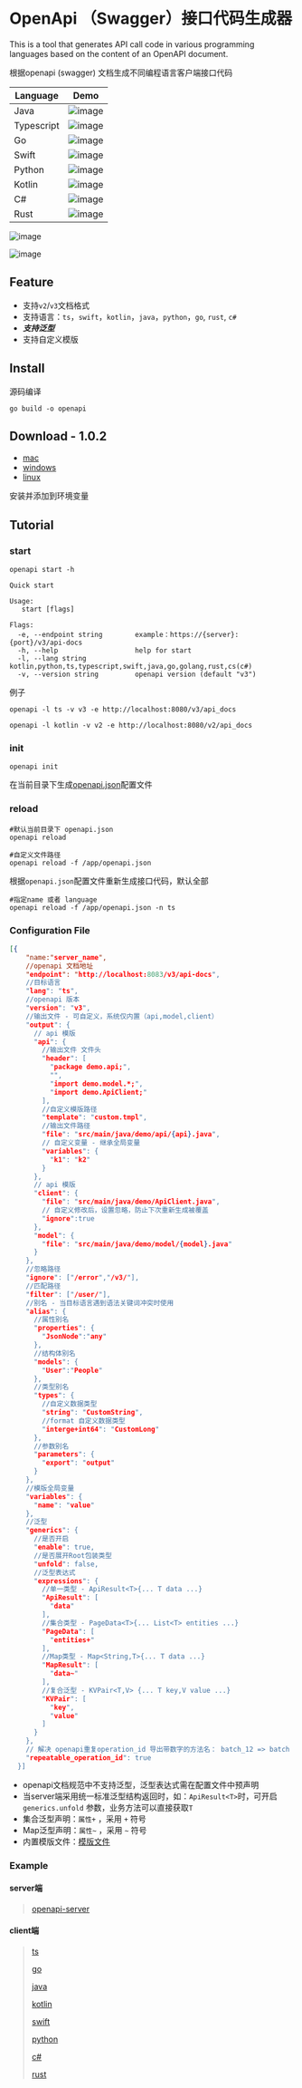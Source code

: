 # OpenApi （Swagger）接口代码生成器 

This is a tool that generates API call code in various programming languages based on the content of an OpenAPI document.

根据openapi (swagger) 文档生成不同编程语言客户端接口代码

| Language   | Demo                                                                                      |
|------------|-------------------------------------------------------------------------------------------|
| Java       | ![image](https://github.com/otk-final/openapi-codegen/blob/master/_images/api_java.jpg)   |
| Typescript | ![image](https://github.com/otk-final/openapi-codegen/blob/master/_images/api_ts.jpg)     |
| Go         | ![image](https://github.com/otk-final/openapi-codegen/blob/master/_images/api_go.jpg)     |
| Swift      | ![image](https://github.com/otk-final/openapi-codegen/blob/master/_images/api_swift.jpg)  |
| Python     | ![image](https://github.com/otk-final/openapi-codegen/blob/master/_images/api_python.jpg) |
| Kotlin     | ![image](https://github.com/otk-final/openapi-codegen/blob/master/_images/api_kotlin.jpg) |
| C#         | ![image](https://github.com/otk-final/openapi-codegen/blob/master/_images/api_cs.jpg)     |
| Rust       | ![image](https://github.com/otk-final/openapi-codegen/blob/master/_images/api_rust.jpg)   |

![image](https://github.com/otk-final/openapi-codegen/blob/master/_images/home_api.png)

![image](https://github.com/otk-final/openapi-codegen/blob/master/_images/home_struct.png)

## Feature

- 支持`v2`/`v3`文档格式
- 支持语言：`ts`，`swift`，`kotlin`，`java`，`python`，`go`, `rust`, `c#`
- ***支持泛型***
- 支持自定义模版

## Install 

源码编译

```
go build -o openapi
```

## Download - 1.0.2

- [mac](https://github.com/otk-final/openapi-codegen/releases/download/v1.0.2/openapi_darwin.zip)
- [windows](https://github.com/otk-final/openapi-codegen/releases/download/v1.0.2/openapi_windows.zip)
- [linux](https://github.com/otk-final/openapi-codegen/releases/download/v1.0.2/openapi_linux.zip)

安装并添加到环境变量

## Tutorial

### start

```shell
openapi start -h

Quick start

Usage:
   start [flags]

Flags:
  -e, --endpoint string        example：https://{server}:{port}/v3/api-docs
  -h, --help                   help for start
  -l, --lang string            kotlin,python,ts,typescript,swift,java,go,golang,rust,cs(c#)
  -v, --version string         openapi version (default "v3")

```

例子

```shell
openapi -l ts -v v3 -e http://localhost:8080/v3/api_docs
```

```
openapi -l kotlin -v v2 -e http://localhost:8080/v2/api_docs
```



### init

```shell
openapi init
```

在当前目录下生成[openapi.json](https://github.com/otk-final/openapi-codegen/openapi.json)配置文件


### reload

```shell
#默认当前目录下 openapi.json
openapi reload

#自定义文件路径
openapi reload -f /app/openapi.json
```

根据`openapi.json`配置文件重新生成接口代码，默认全部

```shell
#指定name 或者 language
openapi reload -f /app/openapi.json -n ts
```



### Configuration File

```json
[{
    "name:"server_name",
    //openapi 文档地址
    "endpoint": "http://localhost:8083/v3/api-docs",
    //目标语言
    "lang": "ts",
    //openapi 版本
    "version": "v3",
    //输出文件 - 可自定义，系统仅内置（api,model,client）
    "output": {
      // api 模版
      "api": {
        //输出文件 文件头
        "header": [
          "package demo.api;",
          "",
          "import demo.model.*;",
          "import demo.ApiClient;"
        ],
        //自定义模版路径
        "template": "custom.tmpl",
        //输出文件路径
        "file": "src/main/java/demo/api/{api}.java",
        // 自定义变量 - 继承全局变量
        "variables": {
          "k1": "k2"
        }
      },
      // api 模版
      "client": {
        "file": "src/main/java/demo/ApiClient.java",
        // 自定义修改后，设置忽略，防止下次重新生成被覆盖
        "ignore":true
      },
      "model": {
        "file": "src/main/java/demo/model/{model}.java"
      }
    },
    //忽略路径
    "ignore": ["/error","/v3/"],
    //匹配路径
    "filter": ["/user/"],
    //别名 - 当目标语言遇到语法关键词冲突时使用
    "alias": {
      //属性别名
      "properties": {
        "JsonNode":"any"
      },
      //结构体别名
      "models": {
        "User":"People"
      },
      //类型别名
      "types": {
        //自定义数据类型
        "string": "CustomString",
        //format 自定义数据类型
       	"interge+int64": "CustomLong" 
      },
      //参数别名
      "parameters": {
        "export": "output"
      }
    },
    //模版全局变量
    "variables": {
      "name": "value"
    },
    //泛型
    "generics": {
      //是否开启
      "enable": true,
      //是否展开Root包装类型
      "unfold": false,
      //泛型表达式
      "expressions": {
        //单一类型 - ApiResult<T>{... T data ...}
        "ApiResult": [
          "data"
        ],
        //集合类型 - PageData<T>{... List<T> entities ...}
        "PageData": [
          "entities+"
        ],
        //Map类型 - Map<String,T>{... T data ...}
        "MapResult": [
          "data~"
        ],
        //复合泛型 - KVPair<T,V> {... T key,V value ...}
        "KVPair": [
          "key",
          "value"
        ]
      }
    },
    // 解决 openapi重复operation_id 导出带数字的方法名： batch_12 => batch
    "repeatable_operation_id": true
  }]
```

- openapi文档规范中不支持泛型，泛型表达式需在配置文件中预声明
- 当server端采用统一标准泛型结构返回时，如：`ApiResult<T>`时，可开启`generics.unfold`  参数，业务方法可以直接获取`T`
- 集合泛型声明：`属性+` ，采用 `+` 符号
- Map泛型声明：`属性~` ，采用 `~`  符号
- 内置模版文件：[模版文件](https://github.com/otk-final/openapi-codegen/tree/master/tmpl)

### Example

#### server端

> [openapi-server](https://github.com/otk-final/openapi-server)


#### client端

> [ts](https://github.com/otk-final/openapi-codegen/tree/master/_example/ts)
>
> [go](https://github.com/otk-final/openapi-codegen/tree/master/_example/golang)
>
> [java](https://github.com/otk-final/openapi-codegen/tree/master/_example/java)
>
> [kotlin](https://github.com/otk-final/openapi-codegen/tree/master/_example/kotlin)
>
> [swift](https://github.com/otk-final/openapi-codegen/tree/master/_example/swift)
>
> [python](https://github.com/otk-final/openapi-codegen/tree/master/_example/python)
> 
> [c#](https://github.com/otk-final/openapi-codegen/tree/master/_example/cs)
> 
> [rust](https://github.com/otk-final/openapi-codegen/tree/master/_example/rust)